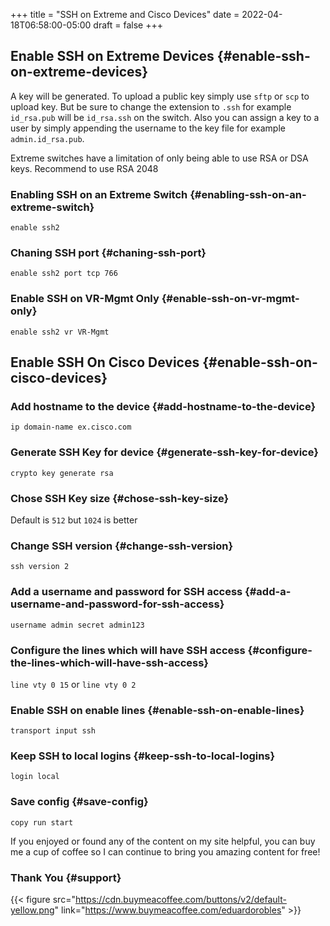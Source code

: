 +++
title = "SSH on Extreme and Cisco Devices"
date = 2022-04-18T06:58:00-05:00
draft = false
+++

## Enable SSH on Extreme Devices {#enable-ssh-on-extreme-devices}

A key will be generated. To upload a public key simply use `sftp` or `scp` to upload key. But be sure to change the extension to `.ssh` for example `id_rsa.pub` will be `id_rsa.ssh` on the switch. Also you can assign a key to a user by simply appending the username to the key file for example `admin.id_rsa.pub`.

Extreme switches have a limitation of only being able to use RSA or DSA keys. Recommend to use RSA 2048


### Enabling SSH on an Extreme Switch {#enabling-ssh-on-an-extreme-switch}

`enable ssh2`


### Chaning SSH port {#chaning-ssh-port}

`enable ssh2 port tcp 766`


### Enable SSH on VR-Mgmt Only {#enable-ssh-on-vr-mgmt-only}

`enable ssh2 vr VR-Mgmt`


## Enable SSH On Cisco Devices {#enable-ssh-on-cisco-devices}


### Add hostname to the device {#add-hostname-to-the-device}

`ip domain-name ex.cisco.com`


### Generate SSH Key for device {#generate-ssh-key-for-device}

`crypto key generate rsa`


### Chose SSH Key size {#chose-ssh-key-size}

Default is `512` but `1024` is better


### Change SSH version {#change-ssh-version}

`ssh version 2`


### Add a username and password for SSH access {#add-a-username-and-password-for-ssh-access}

`username admin secret admin123`


### Configure the lines which will have SSH access {#configure-the-lines-which-will-have-ssh-access}

`line vty 0 15` or `line vty 0 2`


### Enable SSH on enable lines {#enable-ssh-on-enable-lines}

`transport input ssh`


### Keep SSH to local logins {#keep-ssh-to-local-logins}

`login local`


### Save config {#save-config}

`copy run start`

If you enjoyed or found any of the content on my site helpful, you can buy me a cup of coffee so I can continue to bring you amazing content for free!


### Thank You {#support}

{{< figure src="https://cdn.buymeacoffee.com/buttons/v2/default-yellow.png" link="https://www.buymeacoffee.com/eduardorobles" >}}
